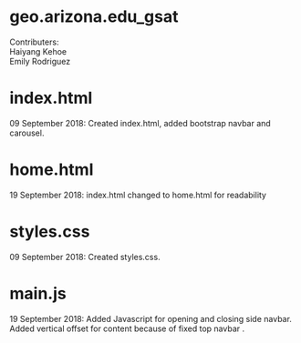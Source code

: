 # geo.arizona.edu_gsat  
Contributers:  
Haiyang Kehoe  
Emily Rodriguez  

# index.html  
09 September 2018: Created index.html, added bootstrap navbar and carousel.  

# home.html  
19 September 2018: index.html changed to home.html for readability  

# styles.css  
09 September 2018: Created styles.css. 

# main.js  
19 September 2018: Added Javascript for opening and closing side navbar. Added vertical offset for content because of fixed top navbar  .
